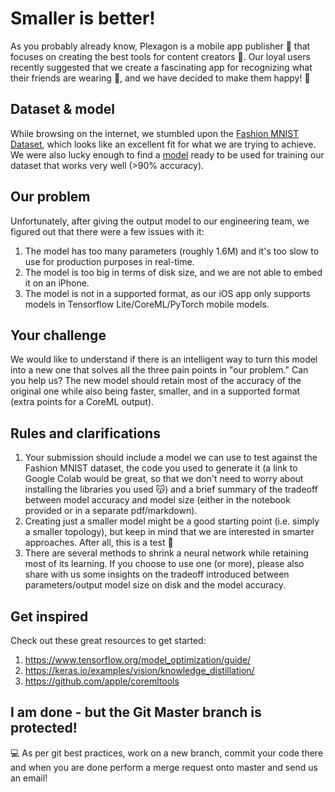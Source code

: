 # Smaller is better!

As you probably already know, Plexagon is a mobile app publisher 📱 that focuses on creating the best tools for content creators 🌅. Our loyal users recently suggested that we create a fascinating app for recognizing what their friends are wearing 👘, and we have decided to make them happy! 👾


## Dataset & model

While browsing on the internet, we stumbled upon the [Fashion MNIST Dataset](https://github.com/zalandoresearch/fashion-mnist), which looks like an excellent fit for what we are trying to achieve. We were also lucky enough to find a [model](fashion_mnist.py) ready to be used for training our dataset that works very well (>90% accuracy).


## Our problem

Unfortunately, after giving the output model to our engineering team, we figured out that there were a few issues with it:
1) The model has too many parameters (roughly 1.6M) and it's too slow to use for production purposes in real-time.
2) The model is too big in terms of disk size, and we are not able to embed it on an iPhone.
3) The model is not in a supported format, as our iOS app only supports models in Tensorflow Lite/CoreML/PyTorch mobile models.


## Your challenge

We would like to understand if there is an intelligent way to turn this model into a new one that solves all the three pain points in "our problem." Can you help us? The new model should retain most of the accuracy of the original one while also being faster, smaller, and in a supported format (extra points for a CoreML output).


## Rules and clarifications

1) Your submission should include a model we can use to test against the Fashion MNIST dataset, the code you used to generate it (a link to Google Colab would be great, so that we don't need to worry about installing the libraries you used 😽) and a brief summary of the tradeoff between model accuracy and model size (either in the notebook provided or in a separate pdf/markdown).
2) Creating just a smaller model might be a good starting point (i.e. simply a smaller topology), but keep in mind that we are interested in smarter approaches. After all, this is a test 👻
3) There are several methods to shrink a neural network while retaining most of its learning. If you choose to use one (or more), please also share with us some insights on the tradeoff introduced between parameters/output model size on disk and the model accuracy.


## Get inspired

Check out these great resources to get started:
1) https://www.tensorflow.org/model_optimization/guide/
2) https://keras.io/examples/vision/knowledge_distillation/
3) https://github.com/apple/coremltools


## I am done - but the Git Master branch is protected!

💻 As per git best practices, work on a new branch, commit your code there and when you are done perform a merge request onto master and send us an email!
